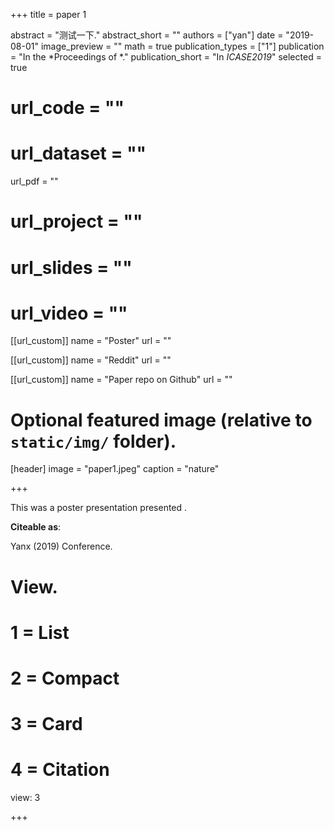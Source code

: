 +++
title = paper 1

abstract = "测试一下."
abstract_short = ""
authors = ["yan"]
date = "2019-08-01"
image_preview = ""
math = true
publication_types = ["1"]
publication = "In the *Proceedings of *."
publication_short = "In *ICASE2019*"
selected = true

# url_code = ""
# url_dataset = ""
url_pdf = ""
# url_project = ""
# url_slides = ""
# url_video = ""

[[url_custom]]
name = "Poster"
url = ""

[[url_custom]]
name = "Reddit"
url = ""

[[url_custom]]
name = "Paper repo on Github"
url = ""

# Optional featured image (relative to `static/img/` folder).
[header]
image = "paper1.jpeg"
caption = "nature"

+++

This was a poster presentation presented .

**Citeable as**:

Yanx (2019) Conference.


# View.
#   1 = List
#   2 = Compact
#   3 = Card
#   4 = Citation
view: 3

+++
